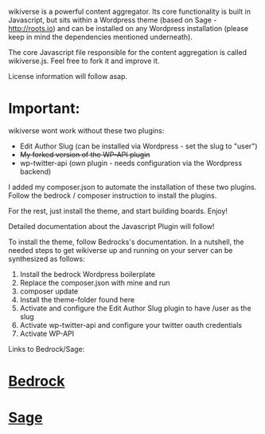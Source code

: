 wikiverse is a powerful content aggregator. Its core functionality is built in Javascript, but sits within a Wordpress theme (based on Sage - http://roots.io) and can be installed on any Wordpress installation (please keep in mind the dependencies mentioned underneath).

The core Javascript file responsible for the content aggregation is called wikiverse.js. Feel free to fork it and improve it. 

License information will follow asap. 

# Important:
wikiverse wont work without these two plugins: 

- Edit Author Slug (can be installed via Wordpress - set the slug to "user")
- <del>My forked version of the WP-API plugin</del>
- wp-twitter-api (own plugin - needs configuration via the Wordpress backend)

I added my composer.json to automate the installation of these two plugins. Follow the bedrock / composer instruction to install the plugins. 

For the rest, just install the theme, and start building boards. Enjoy!

Detailed documentation about the Javascript Plugin will follow!

To install the theme, follow Bedrocks's documentation. In a nutshell, the needed steps to get wikiverse up and running on your server can be synthesized as follows: 

1. Install the bedrock Wordpress boilerplate 
2. Replace the composer.json with mine and run 
3. composer update
4. Install the theme-folder found here
5. Activate and configure the Edit Author Slug plugin to have /user as the slug
6. Activate wp-twitter-api and configure your twitter oauth credentials 
7. Activate WP-API


Links to Bedrock/Sage: 
# [Bedrock](https://roots.io/bedrock/)

# [Sage](https://roots.io/sage/)


